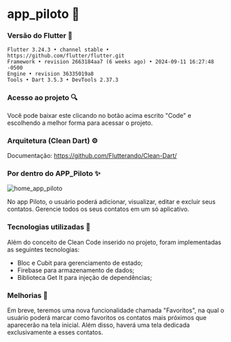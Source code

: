 # app_piloto 🚀

### Versão do Flutter 📝
```
Flutter 3.24.3 • channel stable • https://github.com/flutter/flutter.git
Framework • revision 2663184aa7 (6 weeks ago) • 2024-09-11 16:27:48 -0500
Engine • revision 36335019a8
Tools • Dart 3.5.3 • DevTools 2.37.3
```

### Acesso ao projeto 🔍

Você pode baixar este clicando no botão acima escrito "Code" e escolhendo a melhor forma para acessar o projeto.

### Arquitetura (Clean Dart) ⚙️ 

Documentação: 
<https://github.com/Flutterando/Clean-Dart/>

### Por dentro do APP_Piloto ✨

![home_app_piloto](https://i.imgur.com/gXuWbLA.png)

No app Piloto, o usuário poderá adicionar, visualizar, editar e excluir seus contatos. Gerencie todos os seus contatos em um só aplicativo.

### Tecnologias utilizadas 🔧

Além do conceito de Clean Code inserido no projeto, foram implementadas as seguintes tecnologias: 

- Bloc e Cubit para gerenciamento de estado;
- Firebase para armazenamento de dados;
- Biblioteca Get It para injeção de dependências; 

### Melhorias 🚧

Em breve, teremos uma nova funcionalidade chamada "Favoritos", na qual o usuário poderá marcar como favoritos os contatos mais próximos que aparecerão na tela inicial. Além disso, haverá uma tela dedicada exclusivamente a esses contatos.
